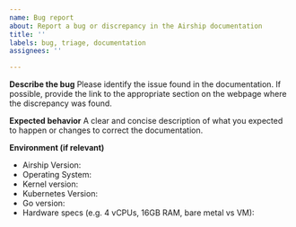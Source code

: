 ```yaml
---
name: Bug report
about: Report a bug or discrepancy in the Airship documentation
title: ''
labels: bug, triage, documentation
assignees: ''

---
```


**Describe the bug**
Please identify the issue found in the documentation. If possible, provide the
link to the appropriate section on the webpage where the discrepancy was found.

**Expected behavior**
A clear and concise description of what you expected to happen or changes to
correct the documentation.

**Environment (if relevant)**
- Airship Version:
- Operating System:
- Kernel version:
- Kubernetes Version:
- Go version:
- Hardware specs (e.g. 4 vCPUs, 16GB RAM, bare metal vs VM):
